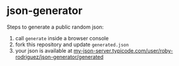 # json-generator

Steps to generate a public random json:

1. call `generate` inside a browser console
2. fork this repository and update `generated.json`
3. your json is available at [my-json-server.typicode.com/user/roby-rodriguez/json-generator/generated](https://my-json-server.typicode.com/)
